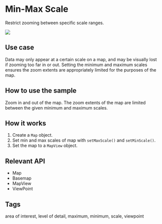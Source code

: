 # Min-Max Scale

Restrict zooming between specific scale ranges.

![](screenshot.png)

## Use case

Data may only appear at a certain scale on a map, and may be visually lost if zooming too far in or out. Setting the minimum and maximum scales ensures the zoom extents are appropriately limited for the purposes of the map.

## How to use the sample

Zoom in and out of the map. The zoom extents of the map are limited between the given minimum and maximum scales.

## How it works

1. Create a `Map` object.
2. Set min and max scales of map with `setMaxScale()` and `setMinScale()`.
3. Set the map to a `MapView` object.

## Relevant API

- Map
- Basemap
- MapView
- ViewPoint

## Tags

area of interest, level of detail, maximum, minimum, scale, viewpoint
